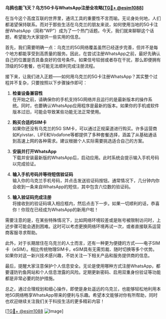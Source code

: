 **乌鸦也能飞天？乌方5G卡与WhatsApp注册全攻略[[TG💪+ @esim1088](https://t.me/s/esim1088)]**

在当今这个高度互联的世界里，通讯工具的重要性不言而喻。无论身处何地，人们都渴望保持联系。而对于那些生活在乌克兰的朋友来说，如何使用当地的5G卡注册WhatsApp（简称“WP”）成为了一个热门话题。今天，我们就来聊聊这个话题，希望能为大家提供一些实用的信息。

首先，我们需要明确一点：乌克兰的5G网络覆盖虽然已经逐步完善，但并不是每个地方都能享受到高质量的服务。因此，在尝试注册WhatsApp之前，最好先确认自己的位置是否具备良好的信号条件。如果信号较弱或者存在干扰，那么即便拥有顶级的5G套餐，也可能无法顺利完成注册流程。

接下来，让我们进入正题——如何用乌克兰的5G卡注册WhatsApp？其实整个过程并不复杂，只要按照以下步骤操作即可：

1. **检查设备兼容性**  
   在开始之前，请确保你的手机支持5G网络并且运行的是最新版本的操作系统。同时，也要确认WhatsApp应用程序是最新的版本。如果你的手机或软件版本过旧，可能会导致某些功能无法正常使用。

2. **购买合适的SIM卡**  
   如果你还没有乌克兰的5G SIM卡，可以通过正规渠道进行购买。许多运营商如Kyivstar、LIFE和Vodafone等都提供了多种套餐选择，涵盖了从基础通话到高速上网的各种需求。建议根据个人实际需要挑选适合自己的方案。

3. **安装并打开WhatsApp**  
   下载并安装最新版的WhatsApp后，启动应用。此时系统会提示输入手机号码以完成验证。

4. **输入手机号码并等待短信验证码**  
   输入你的乌克兰手机号码，并点击发送验证码按钮。通常情况下，几分钟内你会收到一条来自WhatsApp的短信，其中包含六位数的验证码。

5. **输入验证码完成注册**  
   将接收到的验证码填入相应框内，然后点击下一步。如果一切顺利的话，恭喜你！你现在已经成为WhatsApp的新用户啦！

需要注意的是，在某些特殊情况下，比如网络环境较差或是账号被限制访问时，上述步骤可能会遇到困难。这时可以考虑更换网络环境再试一次，或者直接联系运营商客服寻求帮助。

此外，对于长期居住在乌克兰的人士而言，还有一种更为便捷的方式——电子SIM卡（eSIM）。相比传统物理SIM卡，eSIM具有无需剪裁、随时切换等多个优势。如果你对这一新兴技术感兴趣，不妨关注一下相关产品和服务提供商的信息。

最后，提醒大家注意保护个人信息安全。无论是使用哪种方式注册WhatsApp，都要谨防钓鱼网站和个人信息泄露的风险。定期更新密码、启用双重身份验证等功能都是非常必要的防护措施。

总之，通过合理规划和细心操作，即使是身处遥远的乌克兰，也能够轻松地利用本地5G网络畅享WhatsApp带来的便利与乐趣。希望本文能够对你有所帮助，同时也欢迎继续关注我们关于科技生活的更多精彩内容！

[[TG💪+ @esim1088](https://t.me/s/esim1088) ![Image](https://i.postimg.cc/4NQfJmqS/Snipaste-2025-05-13-00-14-12.png)]